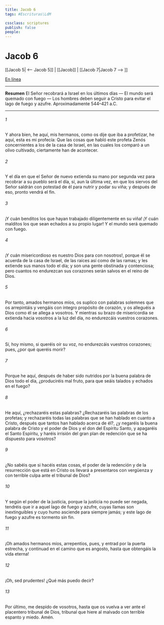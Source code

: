 ```yaml
---
title: Jacob 6
tags: #Escrituras\LdM

cssclass: scriptures
publish: false
people:
---
```


# Jacob 6
[[Jacob 5| <-- Jacob 5]] | [[Jacob]] | [[Jacob 7|Jacob 7 --> ]]

[En línea](https://churchofjesuschrist.org/study/scriptures/bofm/jacob/6?lang=spa)

---
__Resumen__
El Señor recobrará a Israel en los últimos días — El mundo será quemado con fuego — Los hombres deben seguir a Cristo para evitar el lago de fuego y azufre. Aproximadamente 544–421 a.C.

---
###### 1 
Y ahora bien, he aquí, mis hermanos, como os dije que iba a profetizar, he aquí, esta es mi profecía: Que las cosas que habló este profeta Zenós concernientes a los de la casa de Israel, en las cuales los comparó a un olivo cultivado, ciertamente han de acontecer.

###### 2 
Y el día en que el Señor de nuevo extienda su mano por segunda vez para recobrar a su pueblo será el día, sí, aun la última vez, en que los siervos del Señor saldrán con potestad de él para nutrir y podar su viña; y después de eso, pronto vendrá el fin.

###### 3 
¡Y cuán benditos los que hayan trabajado diligentemente en su viña! ¡Y cuán malditos los que sean echados a su propio lugar! Y el mundo será quemado con fuego.

###### 4 
¡Y cuán misericordioso es nuestro Dios para con nosotros!, porque él se acuerda de la casa de Israel, de las raíces así como de las ramas; y les extiende sus manos todo el día; y son una gente obstinada y contenciosa; pero cuantos no endurezcan sus corazones serán salvos en el reino de Dios.

###### 5 
Por tanto, amados hermanos míos, os suplico con palabras solemnes que os arrepintáis y vengáis con íntegro propósito de corazón, y os alleguéis a Dios como él se allega a vosotros. Y mientras su brazo de misericordia se extienda hacia vosotros a la luz del día, no endurezcáis vuestros corazones.

###### 6 
Sí, hoy mismo, si queréis oír su voz, no endurezcáis vuestros corazones; pues, ¿por qué queréis morir?

###### 7 
Porque he aquí, después de haber sido nutridos por la buena palabra de Dios todo el día, ¿produciréis mal fruto, para que seáis talados y echados en el fuego?

###### 8 
He aquí, ¿rechazaréis estas palabras? ¿Rechazaréis las palabras de los profetas; y rechazaréis todas las palabras que se han hablado en cuanto a Cristo, después que tantos han hablado acerca de él?, ¿y negaréis la buena palabra de Cristo y el poder de Dios y el don del Espíritu Santo, y apagaréis el Santo Espíritu, y haréis irrisión del gran plan de redención que se ha dispuesto para vosotros?

###### 9 
¿No sabéis que si hacéis estas cosas, el poder de la redención y de la resurrección que está en Cristo os llevará a presentaros con vergüenza y con terrible culpa ante el tribunal de Dios?

###### 10 
Y según el poder de la justicia, porque la justicia no puede ser negada, tendréis que ir a aquel lago de fuego y azufre, cuyas llamas son inextinguibles y cuyo humo asciende para siempre jamás; y este lago de fuego y azufre es tormento sin fin.

###### 11 
¡Oh amados hermanos míos, arrepentíos, pues, y entrad por la puerta estrecha, y continuad en el camino que es angosto, hasta que obtengáis la vida eterna!

###### 12 
¡Oh, sed prudentes! ¿Qué más puedo decir?

###### 13 
Por último, me despido de vosotros, hasta que os vuelva a ver ante el placentero tribunal de Dios, tribunal que hiere al malvado con terrible espanto y miedo. Amén.

